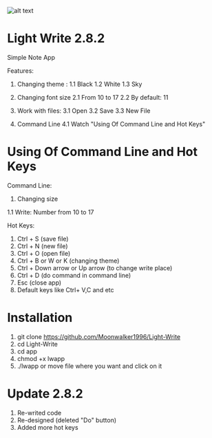 ![alt text](https://drive.google.com/file/d/1436dVUL8TyV6IP0tuR1-ab76HDJHoM5-/view)

# Light Write 2.8.2
Simple Note App

Features:
1. Changing theme :
      1.1 Black
      1.2 White
      1.3 Sky
   
2. Changing font size
      2.1 From 10 to 17
      2.2 By default: 11
   
3. Work with files:
      3.1 Open
      3.2 Save
      3.3 New File
   
4. Command Line
      4.1 Watch "Using Of Command Line and Hot Keys"

# Using Of Command Line and Hot Keys

Command Line:
1. Changing size

1.1 Write: Number from 10 to 17

Hot Keys:
1. Ctrl + S (save file)
2. Ctrl + N (new file)
3. Ctrl + O (open file)
4. Ctrl + B or W or K (changing theme)
5. Ctrl + Down arrow or Up arrow (to change write place)
6. Ctrl + D (do command in command line)
7. Esc (close app)
8. Default keys like Ctrl+ V,C and etc

# Installation

1. git clone https://github.com/Moonwalker1996/Light-Write
2. cd Light-Write
3. cd app
4. chmod +x lwapp
5. ./lwapp or move file where you want and click on it

# Update 2.8.2

1. Re-writed code
2. Re-designed (deleted "Do" button)
3. Added more hot keys

